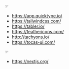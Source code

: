 ☞

- https://app.quicktype.io/
- https://tailwindcss.com/
- https://tabler.io/
- https://feathericons.com/
- http://tachyons.io/
- https://tocas-ui.com/

☞

- https://nextjs.org/
